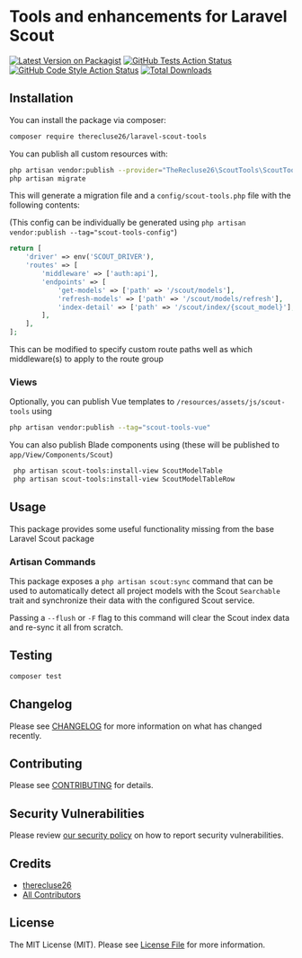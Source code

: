 # Tools and enhancements for Laravel Scout

[![Latest Version on Packagist](https://img.shields.io/packagist/v/therecluse26/laravel-scout-tools.svg?style=flat-square)](https://packagist.org/packages/therecluse26/laravel-scout-tools)
[![GitHub Tests Action Status](https://img.shields.io/github/workflow/status/therecluse26/laravel-scout-tools/run-tests?label=tests)](https://github.com/therecluse26/laravel-scout-tools/actions?query=workflow%3Arun-tests+branch%3Amain)
[![GitHub Code Style Action Status](https://img.shields.io/github/workflow/status/therecluse26/laravel-scout-tools/Fix%20PHP%20code%20style%20issues?label=code%20style)](https://github.com/therecluse26/laravel-scout-tools/actions?query=workflow%3A"Fix+PHP+code+style+issues"+branch%3Amain)
[![Total Downloads](https://img.shields.io/packagist/dt/therecluse26/laravel-scout-tools.svg?style=flat-square)](https://packagist.org/packages/therecluse26/laravel-scout-tools)

## Installation

You can install the package via composer:

```bash
composer require therecluse26/laravel-scout-tools
```

You can publish all custom resources with:

```bash
php artisan vendor:publish --provider="TheRecluse26\ScoutTools\ScoutToolsServiceProvider"
php artisan migrate
```

This will generate a migration file and a `config/scout-tools.php` file with the following contents:

(This config can be individually be generated using `php artisan vendor:publish --tag="scout-tools-config"`)

```php
return [
	'driver' => env('SCOUT_DRIVER'),
	'routes' => [
		'middleware' => ['auth:api'],
		'endpoints' => [
			'get-models' => ['path' => '/scout/models'],
			'refresh-models' => ['path' => '/scout/models/refresh'],
			'index-detail' => ['path' => '/scout/index/{scout_model}'],
		],
	],
];

```

This can be modified to specify custom route paths well as which middleware(s) to apply to the route group

### Views

Optionally, you can publish Vue templates to `/resources/assets/js/scout-tools` using

```bash
php artisan vendor:publish --tag="scout-tools-vue"
```

You can also publish Blade components using (these will be published to `app/View/Components/Scout`)

```bash
 php artisan scout-tools:install-view ScoutModelTable
 php artisan scout-tools:install-view ScoutModelTableRow
```

## Usage

This package provides some useful functionality missing from the base Laravel Scout package

### Artisan Commands

This package exposes a `php artisan scout:sync` command that can be used to automatically detect all project models with
the Scout `Searchable` trait and synchronize their data with the configured Scout service.

Passing a `--flush` or `-F` flag to this command will clear the Scout index data and re-sync it all from scratch.

## Testing

```bash
composer test
```

## Changelog

Please see [CHANGELOG](CHANGELOG.md) for more information on what has changed recently.

## Contributing

Please see [CONTRIBUTING](https://github.com/therecluse26/.github/blob/main/CONTRIBUTING.md) for details.

## Security Vulnerabilities

Please review [our security policy](../../security/policy) on how to report security vulnerabilities.

## Credits

- [therecluse26](https://github.com/therecluse26)
- [All Contributors](../../contributors)

## License

The MIT License (MIT). Please see [License File](LICENSE.md) for more information.
